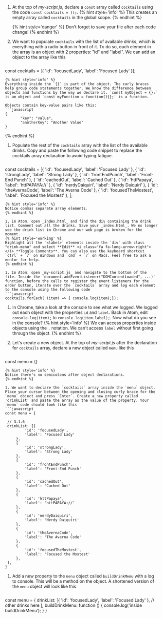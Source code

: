 1. At the top of _my-script.js_, declare a `const` array called `cocktails` using the code `const cocktails = [];`.
   {% hint style='info' %}
This creates an empty array called `cocktails` in the global scope.
   {% endhint %}  

   {% hint style='danger' %}
Don't forget to save your file after each code change!
   {% endhint %}
   
1. We want to populate `cocktails` with the list of available drinks, which is everything with a radio button in front of it. To do so, each element in the array is an object with 2 properties: "id" and "label". We can add an object to the array like this
   ```javascript
const cocktails = [{
      'id': 'focusedLady',
      'label': 'Focused Lady'
}];
   ```
   {% hint style='info' %}
Everything inside the `{}` is part of the object. The curly braces help group code statements together. We know the difference between objects and functions by the way we declare it. `const myObject = {};` is an object and `const myFunction = function(){};` is a function.

Objects contain key-value pairs like this:
```javascript
{
          "key": "value",
          "anotherKey": "Another Value"
}
```
   {% endhint %}

1. Populate the rest of the `cocktails` array with the list of the available drinks. Copy and paste the following code snippet to replace the cocktails array declaration to avoid typing fatigue. 
   ```javascript
const cocktails = [{
        'id': 'focusedLady',
        'label': 'Focused Lady'
    },
    {
        'id': 'strongLady',
        'label': 'Strong Lady'
    },
    {
        'id': 'frontEndPunch',
        'label': 'Front-End Punch'
    },
    {
        'id': 'cachedOut',
        'label': 'Cached Out'
    },
    {
        'id': 'httPapaya',
        'label': 'httPAPAYA://'
    },
    {
        'id': 'nerdyDaiquiri',
        'label': 'Nerdy Daiquiri'
    },
    {
        'id': 'theAvernaCode',
        'label': 'The Averna Code'
    },
    {
        'id': 'focusedTheMostest',
        'label': 'Focused the Mostest'
    },
];
   ```
   {% hint style='info' %}
Notice commas separate array elements.
   {% endhint %}

1. In Atom, open _index.html_ and find the div containing the drink list. Comment out all the drinks. Save your _index.html_. We no longer see the drink list in Chrome and our web page is broken for the moment.
   {% hint style='working' %}
Highlight all the `<label>` elements inside the `div` with class "drink-menu" and select **Edit** <i class="fa fa-long-arrow-right"></i> **Toggle Comments**. You can also use the keyboard shortcut `ctrl` + `/` on Windows and `cmd` + `/` on Macs. Feel free to ask a mentor for help. 
   {% endhint %}

1. In Atom, open _my-script.js_ and navigate to the bottom of the file. Inside the `document.addEventListener("DOMContentLoaded", ...)` function, before the calls to register the event listeners for the order button, iterate over the `cocktails` array and log each element to the console using the following code
   ```javascript
cocktails.forEach( (item) => { console.log(item);});
   ```

1. In Chrome, take a look at the console to see what we logged. We logged out each object with the properties `id` and `label`. Back in Atom, edit `console.log(item);` to `console.log(item.label);`. Now what do you see in the console? 
   {% hint style='info' %}
We can access properties inside objects using the `.` notation. We can't access `label` without first going through the object.
   {% endhint %}

1. Let's create a new object. At the top of _my-script.js_ after the declaration for `cocktails` array, declare a new object called `menu` like this
   ```javascript
const menu = {}
   ```
   {% hint style='info' %}
Notice there's no semicolons after object declarations.
   {% endhint %}

1. We want to declare the `cocktails` array inside the `menu` object. Place your cursor between the opening and closing curly brace for the `menu` object and press `Enter`. Create a new property called 'drinkList' and paste the array as the value of the property. Your `menu` code should look like this
   ```javascript
const menu = {

    // 3.1.6
    drinkList: [{
            'id': 'focusedLady',
            'label': 'Focused Lady'
        },
        {
            'id': 'strongLady',
            'label': 'Strong Lady'
        },
        {
            'id': 'frontEndPunch',
            'label': 'Front-End Punch'
        },
        {
            'id': 'cachedOut',
            'label': 'Cached Out'
        },
        {
            'id': 'httPapaya',
            'label': 'httPAPAYA://'
        },
        {
            'id': 'nerdyDaiquiri',
            'label': 'Nerdy Daiquiri'
        },
        {
            'id': 'theAvernaCode',
            'label': 'The Averna Code'
        },
        {
            'id': 'focusedTheMostest',
            'label': 'Focused the Mostest'
        },
    ],
}
   ```

1. Add a new property to the `menu` object called `buildDrinkMenu` with a log to console. This will be a method on the object. A shortened version of the `menu` object will look like this
   ```javascript
const menu = {
    drinkList: [{
            'id': 'focusedLady',
            'label': 'Focused Lady'
        },
        // other drinks here
    ],
    buildDrinkMenu: function () {
        console.log('inside buildDrinkMenu');
    }
}
   ```

